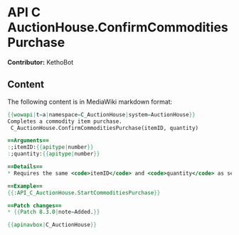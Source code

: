 # API C AuctionHouse.ConfirmCommoditiesPurchase

**Contributor:** KethoBot

## Content

The following content is in MediaWiki markdown format:

```mediawiki
{{wowapi|t=a|namespace=C_AuctionHouse|system=AuctionHouse}}
Completes a commodity item purchase.
 C_AuctionHouse.ConfirmCommoditiesPurchase(itemID, quantity)

==Arguments==
:;itemID:{{apitype|number}}
:;quantity:{{apitype|number}}

==Details==
* Requires the same <code>itemID</code> and <code>quantity</code> as set in {{api|C_AuctionHouse.StartCommoditiesPurchase}}()

==Example==
{{:API_C_AuctionHouse.StartCommoditiesPurchase}}

==Patch changes==
* {{Patch 8.3.0|note=Added.}}

{{apinavbox|C_AuctionHouse}}
```